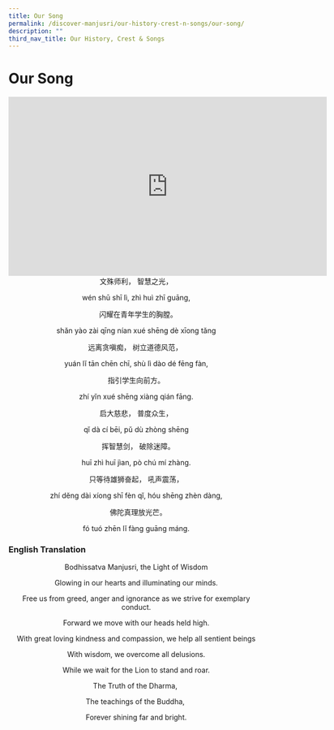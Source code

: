 ```yaml
---
title: Our Song
permalink: /discover-manjusri/our-history-crest-n-songs/our-song/
description: ""
third_nav_title: Our History, Crest & Songs
---
```

# Our Song

<iframe width="628" height="353" src="https://www.youtube.com/embed/PE2ULlielR8" title="Manjusri Secondary School Song" frameborder="0" allow="accelerometer; autoplay; clipboard-write; encrypted-media; gyroscope; picture-in-picture" allowfullscreen></iframe>

<center>文殊师利， 智慧之光，

wén shū shī lì, zhì huì zhī guāng,

  闪耀在青年学生的胸膛。

shăn yào zài qīng nían xué shēng dè xīong tăng

远离贪嗔痴， 树立道德风范， 

yuán lĭ tān chēn chī, shù lì dào dé fēng fàn,

指引学生向前方。

zhí yĭn xué shēng xiàng qián fāng.

启大慈悲， 普度众生，

qĭ dà cí bēi, pŭ dù zhòng shēng

  挥智慧剑， 破除迷障。

huī zhì huī jìan, pò chú mí zhàng.

只等待雄狮奋起， 吼声震荡，

zhí dĕng dài xíong shī fèn qĭ, hóu shēng zhèn dàng,

  佛陀真理放光芒。

fó tuó zhēn lĭ fàng guāng máng. </center>

### English Translation

<center>Bodhissatva Manjusri, the Light of Wisdom
	
Glowing in our hearts and illuminating our minds.
	
Free us from greed, anger and ignorance as we strive for exemplary conduct.

Forward we move with our heads held high.

With great loving kindness and compassion, we help all sentient beings

With wisdom, we overcome all delusions.

While we wait for the Lion to stand and roar.

The Truth of the Dharma, 

The teachings of the Buddha, 

Forever shining far and bright.</center>